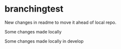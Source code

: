 branchingtest
=============

New changes in readme to move it ahead of local repo.

Some changes made locally

Some changes made locally in develop
